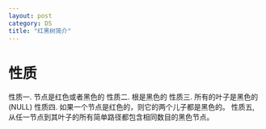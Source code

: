 ```yaml
---
layout: post
category: DS
title: "红黑树简介"
---
```


# 性质

性质一. 节点是红色或者黑色的
性质二. 根是黑色的
性质三. 所有的叶子是黑色的(NULL)
性质四. 如果一个节点是红色的，则它的两个儿子都是黑色的。
性质五, 从任一节点到其叶子的所有简单路径都包含相同数目的黑色节点。
